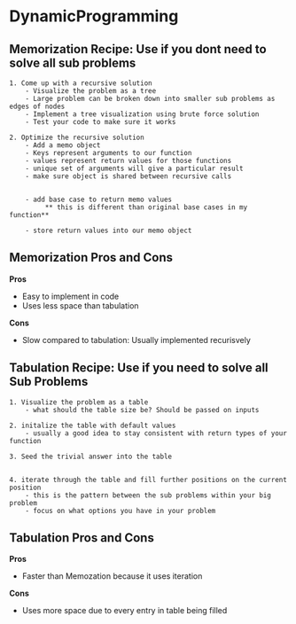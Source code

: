 # DynamicProgramming
## Memorization Recipe: Use if you dont need to solve all sub problems 

	1. Come up with a recursive solution
		- Visualize the problem as a tree
		- Large problem can be broken down into smaller sub problems as edges of nodes
		- Implement a tree visualization using brute force solution
		- Test your code to make sure it works

	2. Optimize the recursive solution
		- Add a memo object
		- Keys represent arguments to our function
		- values represent return values for those functions
		- unique set of arguments will give a particular result
		- make sure object is shared between recursive calls


		- add base case to return memo values
			 ** this is different than original base cases in my function**

		- store return values into our memo object

  ## Memorization Pros and Cons
  
  
  **Pros**
  - Easy to implement in code 
  - Uses less space than tabulation 
 
 **Cons**
  - Slow compared to tabulation: Usually implemented recurisvely 





## Tabulation Recipe: Use if you need to solve all Sub Problems 

    1. Visualize the problem as a table
        - what should the table size be? Should be passed on inputs 
    
    2. initalize the table with default values 
        - usually a good idea to stay consistent with return types of your function 
    
    3. Seed the trivial answer into the table
    
    
    4. iterate through the table and fill further positions on the current position
        - this is the pattern between the sub problems within your big problem 
        - focus on what options you have in your problem 
  
  
## Tabulation Pros and Cons
           
  **Pros**
  - Faster than Memozation because it uses iteration
 
 **Cons**
  - Uses more space due to every entry in table being filled 

    
